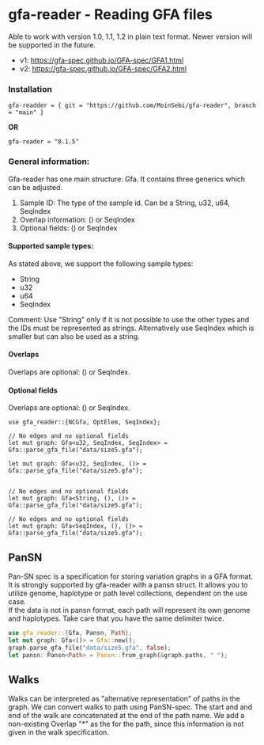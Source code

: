 # gfa-reader - Reading GFA files

Able to work with version  1.0, 1.1, 1.2 in plain text format. Newer version will be supported in the future. 
- v1: https://gfa-spec.github.io/GFA-spec/GFA1.html
- v2: https://gfa-spec.github.io/GFA-spec/GFA2.html  


### Installation
```
gfa-readder = { git = "https://github.com/MoinSebi/gfa-reader", branch = "main" }
```
**OR** 
```
gfa-reader = "0.1.5"
```
### General information:
Gfa-reader has one main structure: Gfa. It contains three generics which can be adjusted. 
1. Sample ID: The type of the sample id. Can be a String, u32, u64, SeqIndex
2. Overlap information: () or SeqIndex
3. Optional fields: () or SeqIndex


#### Supported sample types:
As stated above, we support the following sample types:
- String
- u32
- u64
- SeqIndex

Comment: Use "String" only if it is not possible to use the other types and the IDs must be represented as strings. Alternatively use SeqIndex which is smaller but can also be used as a string.

#### Overlaps
Overlaps are optional: () or SeqIndex. 
#### Optional fields
Overlaps are optional: () or SeqIndex.



```doctest
use gfa_reader::{NCGfa, OptElem, SeqIndex};

// No edges and no optional fields
let mut graph: Gfa<u32, SeqIndex, SeqIndex> = Gfa::parse_gfa_file("data/size5.gfa");

let mut graph: Gfa<u32, SeqIndex, ()> = Gfa::parse_gfa_file("data/size5.gfa");


// No edges and no optional fields
let mut graph: Gfa<String, (), ()> = Gfa::parse_gfa_file("data/size5.gfa");

// No edges and no optional fields
let mut graph: Gfa<SeqIndex, (), ()> = Gfa::parse_gfa_file("data/size5.gfa");

```
## PanSN
Pan-SN spec is a specification for storing variation graphs in a GFA format. It is strongly supported by gfa-reader with a pansn struct. It allows you to utilize genome, haplotype or path level collections, dependent on the use case.  
If the data is not in pansn format, each path will represent its own genome and haplotypes. Take care that you have the same delimiter twice. 

```rust
use gfa_reader::{Gfa, Pansn, Path};
let mut graph: Gfa<()> = Gfa::new();
graph.parse_gfa_file("data/size5.gfa", false);
let pansn: Pansn<Path> = Pansn::from_graph(&graph.paths, " ");
```

## Walks
Walks can be interpreted as "alternative representation" of paths in the graph. We can convert walks to path using PanSN-spec. The start and and end of the walk are concatenated at the end of the path name. We add a non-existing Overlap "*" as the for the path, since this information is not given in the walk specification. 


